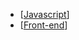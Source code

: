 - [[Javascript]]
- [[Front-end]]

[//begin]: # "Autogenerated link references for markdown compatibility"
[Javascript]: javascript "Javascript"
[Front-end]: docs/web/Front-end "Front end"
[//end]: # "Autogenerated link references"
